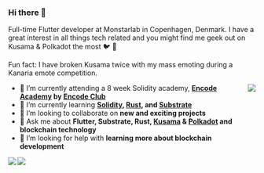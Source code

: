 ### Hi there 👋 

Full-time Flutter developer at Monstarlab in Copenhagen, Denmark. I have a great interest in all things tech related and you might find me geek out on Kusama & Polkadot the most 🐦 🔴 

Fun fact: I have broken Kusama twice with my mass emoting during a Kanaria emote competition.

<a href="https://github.com/anuraghazra/github-readme-stats">
  <img align="right" src="https://github-readme-stats.vercel.app/api?username=martinloesethjensen&show_icons=true&theme=dark&count_private=true" />
</a>

- 🔭 I’m currently attending a 8 week Solidity academy, **[Encode Academy](https://www.encode.club/academy) by [Encode Club](https://www.encode.club/)** 
- 🌱 I’m currently learning **[Solidity](https://soliditylang.org/), [Rust](https://www.rust-lang.org/), and [Substrate](https://substrate.dev/)**
- 👯 I’m looking to collaborate on **new and exciting projects**
- 💬 Ask me about **Flutter, Substrate, Rust, [Kusama](https://kusama.network/) & [Polkadot](https://polkadot.network/) and blockchain technology** 
- 🤔 I’m looking for help with **learning more about blockchain development**


<a href="https://github.com/martinloesethjensen/dotsama-chill">
  <img align="left" src="https://github-readme-stats.vercel.app/api/pin/?username=martinloesethjensen&repo=dotsama-chill&show_icons=true&theme=dark" />
</a>

<a href="https://github.com/martinloesethjensen/rmrk-emote-batch">
  <img align="left" src="https://github-readme-stats.vercel.app/api/pin/?username=martinloesethjensen&repo=rmrk-emote-batch&show_icons=true&theme=dark" />
</a>
<!--
<a href="https://github.com/anuraghazra/convoychat">
  <img align="left" src="https://github-readme-stats.vercel.app/api/pin/?username=martinloesethjensen&repo=bitrise_migrator&show_icons=true&theme=dark" />
</a>
-->
